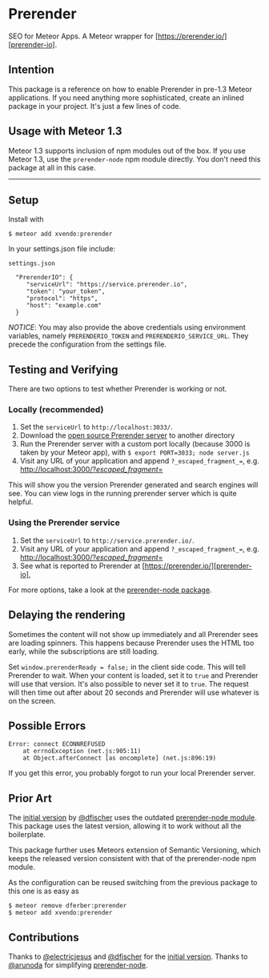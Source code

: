 # Prerender

SEO for Meteor Apps.
A Meteor wrapper for [https://prerender.io/][prerender-io].

## Intention
This package is a reference on how to enable Prerender in pre-1.3 Meteor applications. If you need anything more sophisticated, create an inlined package in your project. It's just a few lines of code.

## Usage with Meteor 1.3
Meteor 1.3 supports inclusion of npm modules out of the box.
If you use Meteor 1.3, use the `prerender-node` npm module directly.
You don't need this package at all in this case.

---

## Setup

Install with

```
$ meteor add xvendo:prerender
```

In your settings.json file include:

`settings.json`

```  
  "PrerenderIO": {
     "serviceUrl": "https://service.prerender.io", 
     "token": "your_token",
     "protocol": "https",
     "host": "example.com"
  }
```


*NOTICE*: You may also provide the above credentials using environment variables, namely `PRERENDERIO_TOKEN` and `PRERENDERIO_SERVICE_URL`. They precede the configuration from the settings file.

## Testing and Verifying
There are two options to test whether Prerender is working or not.

### Locally (recommended)

1. Set the `serviceUrl` to `http://localhost:3033/`.
2. Download the [open source Prerender server](https://prerender.io/documentation/test-it) to another directory
3. Run the Prerender server with a custom port locally (because 3000 is taken by your Meteor app), with `$ export PORT=3033; node server.js`
4. Visit any URL of your application and append `?_escaped_fragment_=`, e.g. [http://localhost:3000/?_escaped_fragment_=](http://localhost:3000/?_escaped_fragment_=)

This will show you the version Prerender generated and search engines will see.
You can view logs in the running prerender server which is quite helpful.


### Using the Prerender service

1. Set the `serviceUrl` to `http://service.prerender.io/`.
2. Visit any URL of your application and append `?_escaped_fragment_=`, e.g. [http://localhost:3000/?_escaped_fragment_=](http://localhost:3000/?_escaped_fragment_=)
3. See what is reported to Prerender at [https://prerender.io/][prerender-io],

For more options, take a look at the [prerender-node package][prerender-node].


## Delaying the rendering

Sometimes the content will not show up immediately and all Prerender sees are loading spinners.
This happens because Prerender uses the HTML too early, while the subscriptions are still loading.

Set `window.prerenderReady = false;` in the client side code. This will tell Prerender to wait.
When your content is loaded, set it to `true` and Prerender will use that version.
It's also possible to never set it to `true`.
The request will then time out after about 20 seconds and Prerender will use whatever is on the screen.

## Possible Errors

```
Error: connect ECONNREFUSED
    at errnoException (net.js:905:11)
    at Object.afterConnect [as oncomplete] (net.js:896:19)
```
If you get this error, you probably forgot to run your local Prerender server.

## Prior Art
The [initial version](https://github.com/dfischer/meteor-prerenderio) by [@dfischer][dfischer] uses the outdated [prerender-node module][prerender-node]. This package uses the latest version, allowing it to work without all the boilerplate.

This package further uses Meteors extension of Semantic Versioning, which keeps the released version consistent with that of the prerender-node npm module.

As the configuration can be reused switching from the previous package to this one is as easy as

```
$ meteor remove dferber:prerender
$ meteor add xvendo:prerender
```

## Contributions

Thanks to [@electricjesus](https://github.com/electricjesus) and [@dfischer][dfischer] for the [initial version](https://github.com/dfischer/meteor-prerenderio).
Thanks to [@arunoda](https://github.com/arunoda) for simplifying [prerender-node][prerender-node].

[prerender-node]: https://github.com/prerender/prerender-node
[prerender-io]: https://prerender.io/
[dfischer]: https://github.com/dfischer
